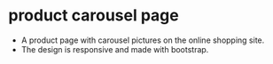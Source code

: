 # product carousel page
* A product page with carousel pictures on the online shopping site.
* The design is responsive and made with bootstrap.
